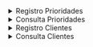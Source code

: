 <details>
  <summary>Registro Prioridades</summary>
  
  ![image](https://github.com/Stiinger/RegistroPrioridades/assets/64880156/0c3f762b-24c8-44f7-8661-c0f58c0faf6d)
</details>

<details>
  <summary>Consulta Prioridades</summary>
  
  ![image](https://github.com/Stiinger/RegistroPrioridades/assets/64880156/402ee465-144b-449f-aa8c-fcf51a0754ac)
</details>

<details>
  <summary>Registro Clientes</summary>
  
  ![image](https://github.com/Stiinger/RegistroPrioridades/assets/64880156/10f71b8f-76df-4b79-9bfd-6753701c799c)
</details>

<details>
  <summary>Consulta Clientes</summary>
  
  ![image](https://github.com/Stiinger/RegistroPrioridades/assets/64880156/6e626464-4b3e-4d16-948f-17286e54fb55)
</details>
